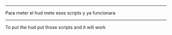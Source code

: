 --------------------------------------------------------
Para meter el hud mete esos scripts y ya funcionara 

--------------------------------------------------------
To put the hud put those scripts and it will work
